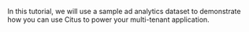 In this tutorial, we will use a sample ad analytics dataset to demonstrate how you can use Citus to power your multi-tenant application.
